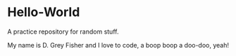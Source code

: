 # Hello-World
A practice repository for random stuff.

My name is D. Grey Fisher and I love to code,
a boop boop a doo-doo, yeah!

